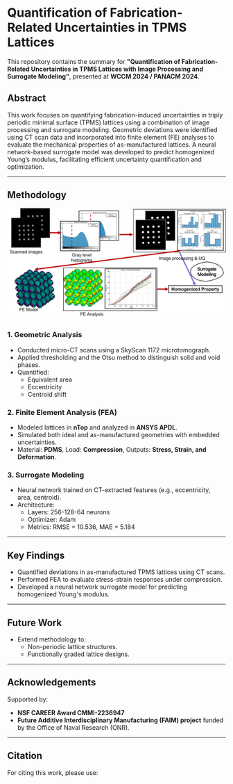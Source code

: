 # Quantification of Fabrication-Related Uncertainties in TPMS Lattices

This repository contains the summary for **"Quantification of Fabrication-Related Uncertainties in TPMS Lattices with Image Processing and Surrogate Modeling"**, presented at **WCCM 2024 / PANACM 2024**.

## Abstract

This work focuses on quantifying fabrication-induced uncertainties in triply periodic minimal surface (TPMS) lattices using a combination of image processing and surrogate modeling. Geometric deviations were identified using CT scan data and incorporated into finite element (FE) analyses to evaluate the mechanical properties of as-manufactured lattices. A neural network-based surrogate model was developed to predict homogenized Young’s modulus, facilitating efficient uncertainty quantification and optimization.

---

## Methodology


![Methodology Overview](methodology.png)

### 1. **Geometric Analysis**
- Conducted micro-CT scans using a SkyScan 1172 microtomograph.
- Applied thresholding and the Otsu method to distinguish solid and void phases.
- Quantified:
  - Equivalent area
  - Eccentricity
  - Centroid shift

### 2. **Finite Element Analysis (FEA)**
- Modeled lattices in **nTop** and analyzed in **ANSYS APDL**.
- Simulated both ideal and as-manufactured geometries with embedded uncertainties.
- Material: **PDMS**, Load: **Compression**, Outputs: **Stress, Strain, and Deformation**.

### 3. **Surrogate Modeling**
- Neural network trained on CT-extracted features (e.g., eccentricity, area, centroid).
- Architecture:
  - Layers: 256-128-64 neurons
  - Optimizer: Adam
  - Metrics: RMSE = 10.536, MAE = 5.184

---

## Key Findings
- Quantified deviations in as-manufactured TPMS lattices using CT scans.
- Performed FEA to evaluate stress-strain responses under compression.
- Developed a neural network surrogate model for predicting homogenized Young's modulus.

---

## Future Work
- Extend methodology to:
  - Non-periodic lattice structures.
  - Functionally graded lattice designs.

---

## Acknowledgements
Supported by:
- **NSF CAREER Award CMMI-2236947**
- **Future Additive Interdisciplinary Manufacturing (FAIM) project** funded by the Office of Naval Research (ONR).

---

## Citation
For citing this work, please use:

